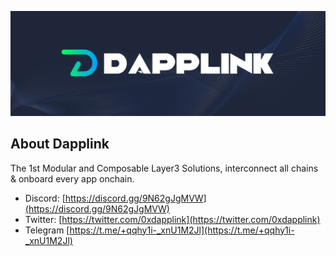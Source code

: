 
[![Dapplink](https://github.com/eniac-x-labs/.github/blob/main/profile/dapplink.jpeg)](https://github.com/eniac-x-labs)


## About Dapplink

The 1st Modular and Composable Layer3 Solutions, interconnect all chains & onboard every app onchain.

* Discord: [https://discord.gg/9N62gJgMVW](https://discord.gg/9N62gJgMVW)
* Twitter: [https://twitter.com/0xdapplink](https://twitter.com/0xdapplink)
* Telegram [https://t.me/+qqhy1i-_xnU1M2Jl](https://t.me/+qqhy1i-_xnU1M2Jl)
